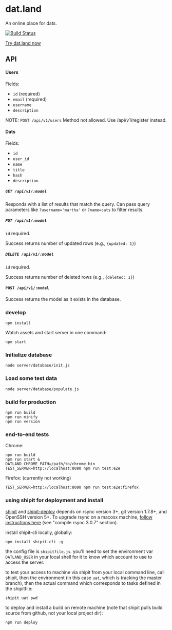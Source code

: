 # dat.land

An online place for dats.

[![Build Status](https://travis-ci.org/datproject/datfolder.svg?branch=master)](https://travis-ci.org/datproject/datfolder)

[Try dat.land now](http://dat.land)

## API

#### Users

Fields:
- `id` (required)
- `email` (required)
- `username`
- `description`

NOTE: ```POST /api/v1/users``` Method not allowed. Use /api/v1/register instead.

#### Dats

Fields:
- `id`
- `user_id`
- `name`
- `title`
- `hash`
- `description`

##### ```GET /api/v1/:model```

Responds with a list of results that match the query. Can pass query parameters
like `?username='martha'` or `?name=cats` to filter results.

##### ```PUT /api/v1/:model```

`id` required.

Success returns number of updated rows (e.g., ```{updated: 1}```)

##### ```DELETE /api/v1/:model```

`id` required. 

Success returns number of deleted rows (e.g., ```{deleted: 1}```)

#### ```POST /api/v1/:model```

Success returns the model as it exists in the database.


### develop

```
npm install
```

Watch assets and start server in one command:

```
npm start
```

### Initialize database

```
node server/database/init.js
```

### Load some test data

```
node server/database/populate.js
```

### build for production
```
npm run build
npm run minify
npm run version
```

### end-to-end tests

Chrome:

```
npm run build
npm run start &
DATLAND_CHROME_PATH=/path/to/chrome_bin TEST_SERVER=http://localhost:8080 npm run test:e2e
```

Firefox: (currently not working)

```
TEST_SERVER=http://localhost:8080 npm run test:e2e:firefox
```

### using shipit for deployment and install
[shipit](https://github.com/shipitjs/shipit) and [shipit-deploy](https://github.com/shipitjs/shipit-deploy) depends on rsync version 3+, git version 1.7.8+, and OpenSSH version 5+. To upgrade rsync on a macosx machine, [follow instructions here](https://static.afp548.com/mactips/rsync.html) (see "compile rsync 3.0.7" section).

install shipit-cli locally, globally:
```
npm install shipit-cli -g
```

the config file is `shipitfile.js`. you'll need to set the environment var `DATLAND_USER` in your local shell for it to know which account to use to access the server.

to test your access to machine via shipit from your local command line, call shipit, then the environment (in this case `uat`, which is tracking the master branch), then the actual command which corresponds to tasks defined in the shipitfile:
```
shipit uat pwd
```

to deploy and install a build on remote machine (note that shipit pulls build source from github, not your local project dir):
```
npm run deploy
```

